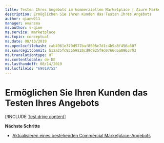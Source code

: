 ```yaml
---
title: Testen Ihres Angebots im kommerziellen Marketplace | Azure Marketplace
description: Ermöglichen Sie Ihren Kunden das Testen Ihres Angebots
author: qianw211
manager: evansma
ms.author: v-qiwe
ms.service: marketplace
ms.topic: conceptual
ms.date: 08/13/2019
ms.openlocfilehash: cab4961e370d977baf8506e7d1c4b9a8f456a607
ms.sourcegitcommit: b12a25fc93559820cd9c925f9d0766d6a8963703
ms.translationtype: HT
ms.contentlocale: de-DE
ms.lasthandoff: 08/14/2019
ms.locfileid: "69019752"
---
```

# <a name="allow-your-customers-to-test-drive-your-offer"></a>Ermöglichen Sie Ihren Kunden das Testen Ihres Angebots

[!INCLUDE [Test drive content](./includes/commercial-marketplace-test-drive.md)]

**Nächste Schritte**

- [Aktualisieren eines bestehenden Commercial Marketplace-Angebots](./update-existing-offer.md)
